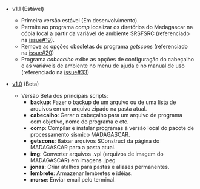 * v1.1 (Estável)
    * Primeira versão estável (Em desenvolvimento).
    * Permite ao programa _comp_ localizar os diretórios do Madagascar na cópia local a partir da variável de ambiente $RSFSRC (referenciado na [issue#19](https://github.com/Dirack/Shellinclude/issues/19)).
    * Remove as opções obsoletas do programa _getscons_ (referenciado na [issue#20](https://github.com/Dirack/Shellinclude/issues/20))
    * Programa _cabecalho_ exibe as opções de configuração do cabeçalho e as variáveis de ambiente no menu de ajuda e no manual de uso (referenciado na [issue#33](https://github.com/Dirack/Shellinclude/issues/33))

* [v1.0](https://github.com/Dirack/Shellinclude/releases/tag/v1.0-beta.1) (Beta)
    * Versão Beta dos principais scripts:
        * **backup**: Fazer o backup de um arquivo ou de uma lista de arquivos em um arquivo zipado na pasta atual.
        * **cabecalho**: Gerar o cabeçalho para um arquivo de programa com objetivo, nome do programa e etc.
        * **comp**: Compilar e instalar programas à versão local do pacote de processamento sísmico MADAGASCAR.
        * **getscons**: Baixar arquivos SConstruct da página do MADAGASCAR para a pasta atual.
        * **img**: Converter arquivos .vpl (arquivos de imagem do MADAGASCAR) em imagens .jpeg
        * **jonas**: Criar atalhos para pastas e aliases permanentes.
        * **lembrete**: Armazenar lembretes e idéias.
        * **morse**: Enviar email pelo terminal.